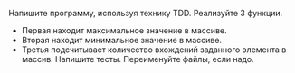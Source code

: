 Напишите программу, используя технику TDD. Реализуйте 3 функции.
- Первая находит максимальное значение в массиве.
- Вторая находит минимальное значение в массиве.
- Третья подсчитывает количество вхождений заданного элемента в массив.
Напишите тесты. Переименуйте файлы, если надо.